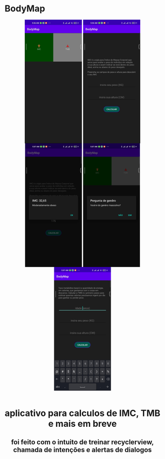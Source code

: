 # BodyMap

<div align="center">
<img align="center" alt="jogo-pic" height="400" src="./midia/1.png"/>
  <img align="center" alt="jogo-pic" height="400" src="./midia/2.jpg"/>
  <img align="center" alt="jogo-pic" height="400" src="./midia/3.jpg"/>
  <img align="center" alt="jogo-pic" height="400" src="./midia/4.jpg"/>
  <img align="center" alt="jogo-pic" height="400" src="./midia/5.jpg"/><br>
  <br>
  
  <h1>aplicativo para calculos de IMC, TMB e mais em breve</h1>
  <h2>foi feito com o intuito de treinar recyclerview, chamada de intenções e alertas de dialogos</h2>
  
</div>
